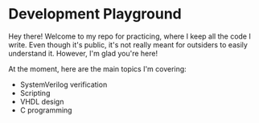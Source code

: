 # Development Playground
Hey there! Welcome to my repo for practicing, where I keep all the code I write. Even though it's public, it's not really meant for outsiders to easily understand it. However, I'm glad you're here!

At the moment, here are the main topics I'm covering:

- SystemVerilog verification
- Scripting
- VHDL design
- C programming
